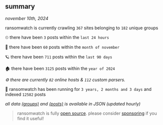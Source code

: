 
## summary
_november 10th, 2024_

ransomwatch is currently crawling `367` sites belonging to `182` unique groups

⏲ there have been `3` posts within the `last 24 hours`

🦈 there have been `60` posts within the `month of november`

🪐 there have been `711` posts within the `last 90 days`

🏚 there have been `3125` posts within the `year of 2024`

_⚙️ there are currently `82` online hosts & `112` custom parsers._

🦕 ransomwatch has been running for `3 years, 2 months and 3 days` and indexed `12582` posts

_all data  [(groups)](http://ransomwhat.telemetry.ltd/groups) and [(posts)](http://ransomwhat.telemetry.ltd/posts) is available in JSON (updated hourly)_

> ransomwatch is fully [open source](https://github.com/joshhighet/ransomwatch#ransomwatch--). please consider [sponsoring](https://github.com/sponsors/joshhighet) if you find it useful!
